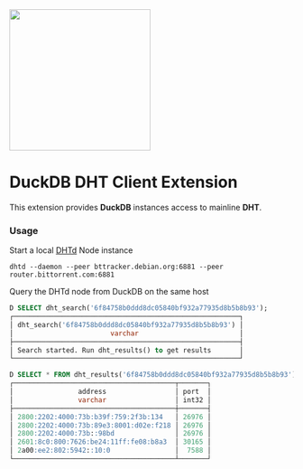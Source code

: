 <!-- <img src="https://github.com/user-attachments/assets/35bfded5-3f21-46b5-91f7-014f5a09fac3" width=200 /> -->

<img src="https://github.com/user-attachments/assets/46a5c546-7e9b-42c7-87f4-bc8defe674e0" width=250 />


# DuckDB DHT Client Extension
This extension provides **DuckDB** instances access to mainline **DHT**.<br>

### Usage

Start a local [DHTd](https://github.com/mwarning/dhtd) Node instance

```
dhtd --daemon --peer bttracker.debian.org:6881 --peer router.bittorrent.com:6881
```

Query the DHTd node from DuckDB on the same host

```sql
D SELECT dht_search('6f84758b0ddd8dc05840bf932a77935d8b5b8b93');
┌────────────────────────────────────────────────────────┐
│ dht_search('6f84758b0ddd8dc05840bf932a77935d8b5b8b93') │
│                        varchar                         │
├────────────────────────────────────────────────────────┤
│ Search started. Run dht_results() to get results       │
└────────────────────────────────────────────────────────┘

D SELECT * FROM dht_results('6f84758b0ddd8dc05840bf932a77935d8b5b8b93');
┌────────────────────────────────────────┬───────┐
│                address                 │ port  │
│                varchar                 │ int32 │
├────────────────────────────────────────┼───────┤
│ 2800:2202:4000:73b:b39f:759:2f3b:134   │ 26976 │
│ 2800:2202:4000:73b:89e3:8001:d02e:f218 │ 26976 │
│ 2800:2202:4000:73b::98bd               │ 26976 │
│ 2601:8c0:800:7626:be24:11ff:fe08:b8a3  │ 30165 │
│ 2a00:ee2:802:5942::10:0                │  7588 │
└────────────────────────────────────────┴───────┘
```
